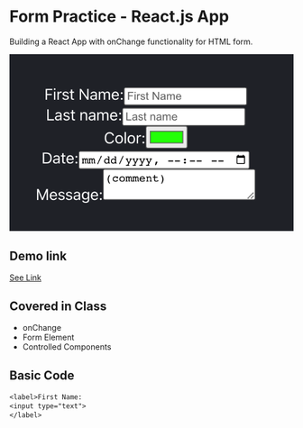 # Form Practice - React.js App
Building a React App with onChange functionality for HTML form.

[![screenshot](./public/images/README.png)](https://form-practice-vdf.web.app)


## Demo link
[See Link](https://form-practice-vdf.web.app)

## Covered in Class
* onChange
* Form Element
* Controlled Components

## Basic Code
```
<label>First Name:
<input type="text">
</label>

